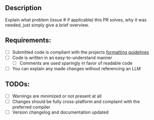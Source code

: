 ## Description

Explain what problem (issue # if applicable) this PR solves, why it was needed, just simply give a brief overview.

## Requirements:
<!-- Your pull request will NOT be considered if these are not complete. -->
- [ ] Submitted code is compliant with the projects [formatting guidelines](CONTRIBUTING.md)
- [ ] Code is written in an easy-to-understand manner
    - [ ] Comments are used sparingly in favor of readable code
- [ ] You can explain any made changes without referencing an LLM

## TODOs:
- [ ] Warnings are minimized or not present at all
- [ ] Changes should be fully cross-platform and complaint with the preferred compiler
- [ ] Version changelog and documentation updated